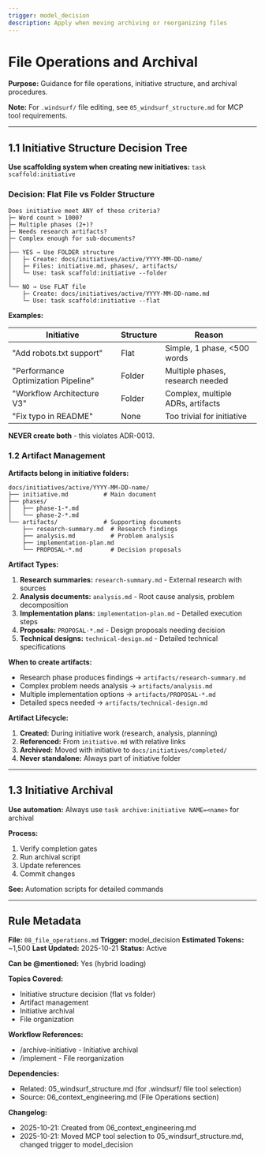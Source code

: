 ```yaml
---
trigger: model_decision
description: Apply when moving archiving or reorganizing files
---
```


# File Operations and Archival

**Purpose:** Guidance for file operations, initiative structure, and archival procedures.

**Note:** For `.windsurf/` file editing, see `05_windsurf_structure.md` for MCP tool requirements.

---

## 1.1 Initiative Structure Decision Tree

**Use scaffolding system when creating new initiatives:** `task scaffold:initiative`

### Decision: Flat File vs Folder Structure

```text
Does initiative meet ANY of these criteria?
├─ Word count > 1000?
├─ Multiple phases (2+)?
├─ Needs research artifacts?
├─ Complex enough for sub-documents?
│
├── YES → Use FOLDER structure
│   ├─ Create: docs/initiatives/active/YYYY-MM-DD-name/
│   ├─ Files: initiative.md, phases/, artifacts/
│   └─ Use: task scaffold:initiative --folder
│
└── NO → Use FLAT file
    ├─ Create: docs/initiatives/active/YYYY-MM-DD-name.md
    └─ Use: task scaffold:initiative --flat
```

**Examples:**

| Initiative | Structure | Reason |
|------------|-----------|--------|
| "Add robots.txt support" | Flat | Simple, 1 phase, <500 words |
| "Performance Optimization Pipeline" | Folder | Multiple phases, research needed |
| "Workflow Architecture V3" | Folder | Complex, multiple ADRs, artifacts |
| "Fix typo in README" | None | Too trivial for initiative |

**NEVER create both** - this violates ADR-0013.

### 1.2 Artifact Management

**Artifacts belong in initiative folders:**

```text
docs/initiatives/active/YYYY-MM-DD-name/
├── initiative.md          # Main document
├── phases/
│   ├── phase-1-*.md
│   └── phase-2-*.md
└── artifacts/             # Supporting documents
    ├── research-summary.md  # Research findings
    ├── analysis.md          # Problem analysis
    ├── implementation-plan.md
    └── PROPOSAL-*.md        # Decision proposals
```

**Artifact Types:**

1. **Research summaries:** `research-summary.md` - External research with sources
2. **Analysis documents:** `analysis.md` - Root cause analysis, problem decomposition
3. **Implementation plans:** `implementation-plan.md` - Detailed execution steps
4. **Proposals:** `PROPOSAL-*.md` - Design proposals needing decision
5. **Technical designs:** `technical-design.md` - Detailed technical specifications

**When to create artifacts:**

- Research phase produces findings → `artifacts/research-summary.md`
- Complex problem needs analysis → `artifacts/analysis.md`
- Multiple implementation options → `artifacts/PROPOSAL-*.md`
- Detailed specs needed → `artifacts/technical-design.md`

**Artifact Lifecycle:**

1. **Created:** During initiative work (research, analysis, planning)
2. **Referenced:** From `initiative.md` with relative links
3. **Archived:** Moved with initiative to `docs/initiatives/completed/`
4. **Never standalone:** Always part of initiative folder

---

## 1.3 Initiative Archival

**Use automation:** Always use `task archive:initiative NAME=<name>` for archival

**Process:**

1. Verify completion gates
2. Run archival script
3. Update references
4. Commit changes

**See:** Automation scripts for detailed commands

---

## Rule Metadata

**File:** `08_file_operations.md`
**Trigger:** model_decision
**Estimated Tokens:** ~1,500
**Last Updated:** 2025-10-21
**Status:** Active

**Can be @mentioned:** Yes (hybrid loading)

**Topics Covered:**

- Initiative structure decision (flat vs folder)
- Artifact management
- Initiative archival
- File organization

**Workflow References:**

- /archive-initiative - Initiative archival
- /implement - File reorganization

**Dependencies:**

- Related: 05_windsurf_structure.md (for .windsurf/ file tool selection)
- Source: 06_context_engineering.md (File Operations section)

**Changelog:**

- 2025-10-21: Created from 06_context_engineering.md
- 2025-10-21: Moved MCP tool selection to 05_windsurf_structure.md, changed trigger to model_decision
